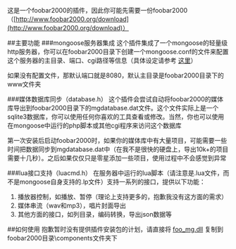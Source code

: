 ﻿这是一个foobar2000的插件，因此你可能先需要一份foobar2000（[http://www.foobar2000.org/download](http://www.foobar2000.org/download)）

##主要功能
###mongoose服务器集成
这个插件集成了一个mongoose的轻量级http服务器，你可以在foobar2000目录下创建一个mongoose.conf的文件来配置这个服务器的主目录、端口、cgi路径等信息（具体设定请参考 [这里](https://github.com/cesanta/mongoose/blob/master/docs/UserManual.md)）

如果没有配置文件，那默认端口就是8080，默认主目录是foobar2000目录下的www文件夹

###媒体数据库同步（database.h）
这个插件会尝试自动将foobar2000的媒体库导出到foobar2000目录下的mgdatabase.dat文件。这个文件实际上是一个sqlite3数据库，你可以使用任何你喜欢的工具查看或修改。当然，你也可以使用在mongoose中运行的php脚本或其他cgi程序来访问这个数据库

第一次安装后启动foobar2000时，如果你的媒体库中有大量项目，可能需要一些时间把数据同步到mgdatabase.dat中（在我不是很快的硬盘上，导出10k+的项目需要十几秒）。之后如果仅仅只是零星添加一些项目，使用过程中不会感觉到异常

###lua接口支持（luacmd.h）
在服务器中运行的lua脚本（请注意是.lua文件，而不是mongoose自身支持的.lp文件）支持一系列的接口，提供以下功能：

1. 播放器控制，如播放、暂停（理论上支持更多的，抱歉我没有这方面的需求）
2. 媒体串流（wav和mp3），唱片封面导出
3. 其他方面的接口，如列目录，编码转换，导出json数据等


##如何使用
抱歉暂时没有提供插件安装包的计划，请直接将 [foo_mg.dll](https://github.com/oxyflour/foo_mg/blob/master/latest_build/foo_mg.dll?raw=true) 复制到foobar2000目录\components文件夹下

